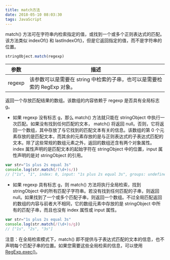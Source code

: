 ```yaml
---
title: match方法
date: 2018-05-10 08:03:30
tags: JavaScript
---
```

match() 方法可在字符串内检索指定的值，或找到一个或多个正则表达式的匹配。该方法类似 indexOf() 和 lastIndexOf()，但是它返回指定的值，而不是字符串的位置。
```js
stringObject.match(regexp)
```
参数 | 描述
---- | ----
regexp | 该参数可以是需要在 string 中检索的子串，也可以是需要检索的 RegExp 对象。

返回一个存放匹配结果的数组。该数组的内容依赖于 regexp 是否具有全局标志 g。
<!-- more -->
* 如果 regexp 没有标志 g，那么 match() 方法就只能在 stringObject 中执行一次匹配。如果没有找到任何匹配的文本， match() 将返回 null。否则，它将返回一个数组，其中存放了与它找到的匹配文本有关的信息。该数组的第 0 个元素存放的是匹配文本，而其余的元素存放的是与正则表达式的子表达式匹配的文本。除了这些常规的数组元素之外，返回的数组还含有两个对象属性。index 属性声明的是匹配文本的起始字符在 stringObject 中的位置，input 属性声明的是对 stringObject 的引用。

```js
var str="1s plus 2s equal 3s"
console.log(str.match(/(\d+)s/))
// ["1s", "1", index: 0, input: "1s plus 2s equal 3s", groups: undefined]
```

* 如果 regexp 具有标志 g，则 match() 方法将执行全局检索，找到 stringObject 中的所有匹配子字符串。若没有找到任何匹配的子串，则返回 null。如果找到了一个或多个匹配子串，则返回一个数组。不过全局匹配返回的数组的内容与前者大不相同，它的数组元素中存放的是 stringObject 中所有的匹配子串，而且也没有 index 属性或 input 属性。

```js
var str="1s plus 2s equal 3s"
console.log(str.match(/(\d+)s/g))
// ["1s", "2s", "3s"]
```

注意：在全局检索模式下，match() 即不提供与子表达式匹配的文本的信息，也不声明每个匹配子串的位置。如果您需要这些全局检索的信息，可以使用 [RegExp.exec()](https://hamger.github.io/2018/05/10/exec%E6%96%B9%E6%B3%95/#more)。